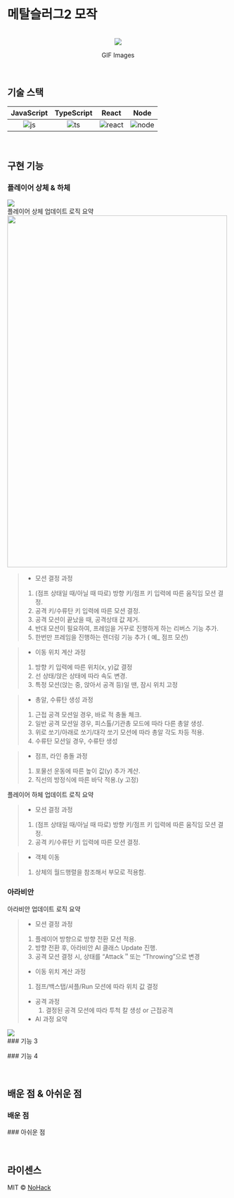 # 메탈슬러그2 모작

<p align="center">
  <br>
  <img src="https://github.com/thesun007/metal-slug/assets/39186061/2a131ebb-a93b-499b-8180-20fb9726a9c3.png">
  <br>
</p>
<p align="center">
GIF Images
</p>


<br>

## 기술 스택

| JavaScript | TypeScript |  React   |  Node   |
| :--------: | :--------: | :------: | :-----: |
|   ![js]    |   ![ts]    | ![react] | ![node] |

<br/>

## 구현 기능

### 플레이어 상체 & 하체
<img src="https://github.com/thesun007/metal-slug/assets/39186061/f126b630-ec59-4232-b17f-d5f494972753">

<br>   
플레이어 상체 업데이트 로직 요약  
<img src="https://github.com/thesun007/metal-slug/assets/39186061/06cb69a1-e7f6-49f5-a71f-651dbe7b733d" width="500px" height="800px">  
<br/>

> + 모션 결정 과정
>  1. (점프 상태일 때/아닐 때 따로) 방향 키/점프 키 입력에 따른 움직임 모션 결정.
>  2. 공격 키/수류탄 키 입력에 따른 모션 결정.
>  3. 공격 모션이 끝났을 때, 공격상태 값 제거.
>  4. 반대 모션이 필요하여, 프레임을 거꾸로 진행하게 하는 리버스 기능 추가.
>  5. 한번만 프레임을 진행하는 렌더링 기능 추가 ( 예_ 점프 모션)

> + 이동 위치 계산 과정
>  1. 방향 키 입력에 따른 위치(x, y)값 결정
>  2. 선 상태/앉은 상태에 따라 속도 변경.
>  3. 특정 모션(앉는 중, 앉아서 공격 등)일 땐, 잠시 위치 고정

> + 총알, 수류탄 생성 과정
>  1. 근접 공격 모션일 경우, 바로 적 충돌 체크.
>  2. 일반 공격 모션일 경우, 피스톨/기관총 모드에 따라 다른 총알 생성.
>  3. 위로 쏘기/아래로 쏘기/대각 쏘기 모션에 따라 총알 각도 차등 적용.
>  4. 수류탄 모션일 경우, 수류탄 생성 

> + 점프, 라인 충돌 과정
>  1. 포물선 운동에 따른 높이 값(y) 추가 계산.
>  2. 직선의 방정식에 따른 바닥 적용.(y 고정)  
  
플레이어 하체 업데이트 로직 요약
> + 모션 결정 과정
>  1. (점프 상태일 때/아닐 때 따로) 방향 키/점프 키 입력에 따른 움직임 모션 결정.
>  2. 공격 키/수류탄 키 입력에 따른 모션 결정.

> + 객체 이동 
>  1. 상체의 월드행렬을 참조해서 부모로 적용함.  
 
### 아라비안
아라비안 업데이트 로직 요약
> + 모션 결정 과정
>  1. 플레이어 방향으로 방향 전환 모션 적용.
>  2. 방향 전환 후, 아라비안 AI 클래스 Update 진행.
>  3. 공격 모션 결정 시, 상태를 “Attack＂또는 “Throwing”으로 변경
> + 이동 위치 계산 과정
>  1. 점프/백스탭/셔플/Run 모션에 따라 위치 값 결정
> + 공격 과정
>   1. 결정된 공격 모션에 따라 투척 칼 생성 or 근접공격
> + AI 과정 요약
<img src="https://github.com/thesun007/metal-slug/assets/39186061/c046d712-9348-41a7-8011-7d063433d40b">
  
<br>  
### 기능 3
<p align="justify">

</p>
### 기능 4
<p align="justify">

</p>

<br>

## 배운 점 & 아쉬운 점
### 배운 점
<p align="justify">

</p>
### 아쉬운 점
<p align="justify">

<br>

## 라이센스

MIT &copy; [NoHack](mailto:lbjp114@gmail.com)

<!-- Stack Icon Refernces -->

[js]: /images/stack/javascript.svg
[ts]: /images/stack/typescript.svg
[react]: /images/stack/react.svg
[node]: /images/stack/node.svg
